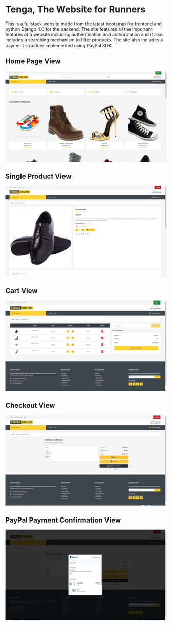 # Tenga, The Website for Runners

This is a fullstack website made from the latest bootstrap for frontend and python Django 4.0 for the backend. 
The site features all the important features of a website including authentication and authorization and it also includes a searching mechanism to filter products.
The site also includes a payment structure implemented using PayPal SDK

## Home Page View
![Home page View](https://github.com/TyroneZeka/Tenga-The-App/blob/main/home.png?raw=true)

## Single Product View
![mobile version](https://github.com/TyroneZeka/Tenga-The-App/blob/main/single.png?raw=true)

## Cart View
![Cart View](https://github.com/TyroneZeka/Tenga-The-App/blob/main/cart.png?raw=true)


## Checkout View
![Checkout View](https://github.com/TyroneZeka/Tenga-The-App/blob/main/checkout.png?raw=true)


## PayPal Payment Confirmation View
![PayPal](https://github.com/TyroneZeka/Tenga-The-App/blob/main/paypal.png?raw=true)
